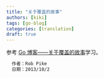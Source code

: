 ```yaml
---
title: "关于覆盖的故事"
authors: [kiki]
tags: [go-blog]
categories: [translation]
draft: true
---
```


参考 [Go 博客——关于覆盖的故事](https://blog.golang.org/cover)学习。

```txt
  作者：Rob Pike
  日期：2013/10/2
```
